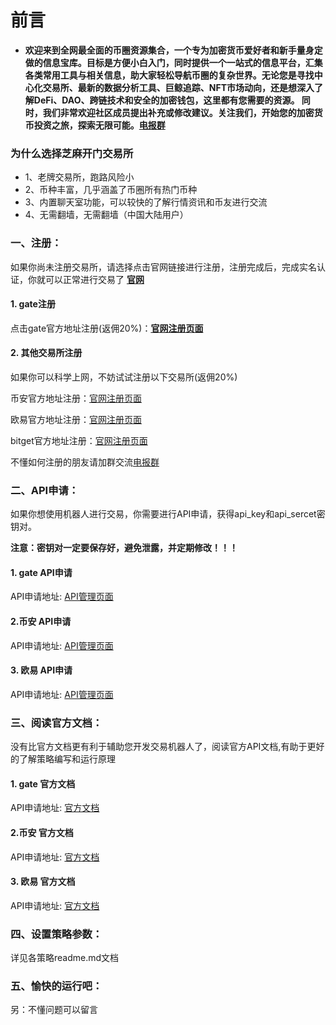 # 前言
- **欢迎来到全网最全面的币圈资源集合，一个专为加密货币爱好者和新手量身定做的信息宝库。目标是方便小白入门，同时提供一个一站式的信息平台，汇集各类常用工具与相关信息，助大家轻松导航币圈的复杂世界。无论您是寻找中心化交易所、最新的数据分析工具、巨鲸追踪、NFT市场动向，还是想深入了解DeFi、DAO、跨链技术和安全的加密钱包，这里都有您需要的资源。
同时，我们非常欢迎社区成员提出补充或修改建议。关注我们，开始您的加密货币投资之旅，探索无限可能。[电报群](https://t.me/+F043vqd_V5c5MjFl)** 

### **为什么选择芝麻开门交易所**
* 1、老牌交易所，跑路风险小
* 2、币种丰富，几乎涵盖了币圈所有热门币种
* 3、内置聊天室功能，可以较快的了解行情资讯和币友进行交流
* 4、无需翻墙，无需翻墙（中国大陆用户）
    
### **一、注册：**
如果你尚未注册交易所，请选择点击官网链接进行注册，注册完成后，完成实名认证，你就可以正常进行交易了
**[官网](https://www.gateex.cc/signup/UgBHUV8M/30?ref_type?=103)**
#### **1. gate注册**
点击gate官方地址注册(返佣20%)：**[官网注册页面](https://www.gateex.cc/signup/UgBHUV8M/30?ref_type?=103)**
#### **2. 其他交易所注册**
如果你可以科学上网，不妨试试注册以下交易所(返佣20%)

币安官方地址注册：[官网注册页面](https://www.binance.com/register?ref=L9VRCUHB)

欧易官方地址注册：[官网注册页面](https://www.okx.com/join/4390294)

bitget官方地址注册：[官网注册页面](https://partner.bitget.com/bg/Y32LHU)

不懂如何注册的朋友请加群交流[电报群](https://t.me/+F043vqd_V5c5MjFl)

### **二、API申请：**
如果你想使用机器人进行交易，你需要进行API申请，获得api_key和api_sercet密钥对。

**注意：密钥对一定要保存好，避免泄露，并定期修改！！！**
#### **1. gate     API申请**

API申请地址:    [API管理页面](https://www.gateex.cc/zh/myaccount/apikeys)

#### **2.币安     API申请**

API申请地址:    [API管理页面](https://www.binance.com/zh-CN/my/settings/api-management)

#### **3. 欧易     API申请**

API申请地址:    [API管理页面](https://www.okx.com/account/my-api)

### **三、阅读官方文档：**
没有比官方文档更有利于辅助您开发交易机器人了，阅读官方API文档,有助于更好的了解策略编写和运行原理
#### **1. gate    官方文档**

API申请地址:    [官方文档](https://www.gate.io/zh/developers)

#### **2.币安     官方文档**

API申请地址:    [官方文档](https://binance-docs.github.io/apidocs/spot/en/#spot-account-trade)

#### **3. 欧易     官方文档**

API申请地址:    [官方文档](https://www.okx.com/docs-v5/zh/#overview)
    
### **四、设置策略参数：**
详见各策略readme.md文档
    
### **五、愉快的运行吧：**


另：不懂问题可以留言





